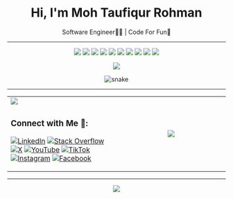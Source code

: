<h1 align="center">Hi, I'm Moh Taufiqur Rohman</h1>
<p align="center">Software Engineer👨‍💻 | Code For Fun🤩</p>

---

<p align="center">
  <img src="https://img.shields.io/badge/go-%2300ADD8.svg?style=for-the-badge&logo=go&logoColor=white"/>
  <img src="https://img.shields.io/badge/javascript-%23323330.svg?style=for-the-badge&logo=javascript&logoColor=%23F7DF1E"/>
  <img src="https://img.shields.io/badge/react-%2320232a.svg?style=for-the-badge&logo=react&logoColor=%2361DAFB"/>
  <img src="https://img.shields.io/badge/html5-%23E34F26.svg?style=for-the-badge&logo=html5&logoColor=white"/>
  <img src="https://img.shields.io/badge/css3-%231572B6.svg?style=for-the-badge&logo=css3&logoColor=white"/>
  <img src="https://img.shields.io/badge/mysql-%2300f.svg?style=for-the-badge&logo=mysql&logoColor=white"/>
  <img src="https://img.shields.io/badge/postgres-%23316192.svg?style=for-the-badge&logo=postgresql&logoColor=white"/>
  <img src="https://img.shields.io/badge/redis-%23DD0031.svg?style=for-the-badge&logo=redis&logoColor=white"/>
  <img src="https://img.shields.io/badge/Postman-FF6C37?style=for-the-badge&logo=postman&logoColor=white"/>
  <img src="https://img.shields.io/badge/node.js-6DA55F?style=for-the-badge&logo=node.js&logoColor=white"/>
</p>

<p align="center">
  <img src="https://user-images.githubusercontent.com/22107794/139580686-887df369-edb8-4bc8-b607-4fbf6d7e4866.gif"/>
</p>

<p align="center">
  <img src="https://github.com/motaufiqurohman/motaufiqurohman/blob/output/github-contribution-grid-snake-dark.svg" alt="snake" />
</p>

---

<table width="100%" border="0">
<tr>
<td align="left" width="50%">
<img src="https://github-readme-stats.vercel.app/api/top-langs/?username=motaufiqurohman&theme=dark&hide_border=true&include_all_commits=true&count_private=true&layout=compact" />
</td>
<td rowspan="2">
<p align="center">
  <img src="https://quotes-github-readme.vercel.app/api?type=vertical&theme=dark"/>
</p>
</td>
</tr>
<tr>
<td align="left" width="50%">

### Connect with Me 🫰:

<p>
  
  [![LinkedIn](https://img.shields.io/badge/LinkedIn-%230077B5.svg?logo=linkedin&logoColor=white)](https://linkedin.com/in/https://linkedin.com/in/motaufiqurohman)
  [![Stack Overflow](https://img.shields.io/badge/-Stackoverflow-FE7A16?logo=stack-overflow&logoColor=white)](https://stackoverflow.com/users/motaufiqurohman)
  [![X](https://img.shields.io/badge/X-black.svg?logo=X)](https://x.com/https://x.com/motaufiqurohman)
  [![YouTube](https://img.shields.io/badge/YouTube-%23FF0000.svg?logo=YouTube&logoColor=white)](https://youtube.com/c/motaufiqurohman)
  [![TikTok](https://img.shields.io/badge/TikTok-%23000000.svg?logo=TikTok&logoColor=white)](https://tiktok.com/@motaufiqurohman)
  [![Instagram](https://img.shields.io/badge/Instagram-%23E4405F.svg?logo=Instagram&logoColor=white)](https://instagram.com/motaufiqurohman)
  [![Facebook](https://img.shields.io/badge/Facebook-%231877F2.svg?logo=Facebook&logoColor=white)](https://facebook.com/motaufiqurohman)
  
</p>

</td>
</tr>
</table>

---

<p align="center">
  <img src="https://github-profile-trophy.vercel.app/?username=motaufiqurohman&theme=monokai&no-frame=true&no-bg=true&margin-w=4"/>
</p>
